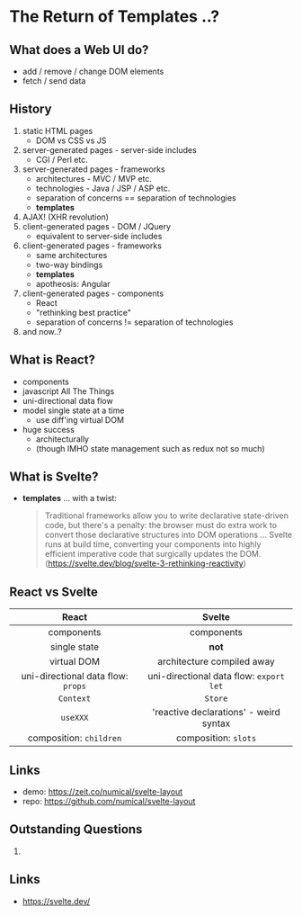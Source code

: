 # The Return of Templates ..?

## What does a Web UI do?
* add / remove / change DOM elements
* fetch / send data

## History
1. static HTML pages
    * DOM vs CSS vs JS
1. server-generated pages - server-side includes
    * CGI / Perl etc.
1. server-generated pages - frameworks
    * architectures - MVC / MVP etc.
    * technologies - Java / JSP / ASP etc.
    * separation of concerns == separation of technologies
    * **templates**
1. AJAX! (XHR revolution)
1. client-generated pages - DOM / JQuery
    * equivalent to server-side includes
1. client-generated pages - frameworks 
    * same architectures
    * two-way bindings
    * **templates**
    * apotheosis: Angular
1. client-generated pages - components
    * React
    * "rethinking best practice"
    * separation of concerns != separation of technologies
1. and now..?

## What is React?
* components
* javascript All The Things
* uni-directional data flow
* model single state at a time
    * use diff'ing virtual DOM
* huge success
    * architecturally
    * (though IMHO state management such as redux not so much)
    
## What is Svelte?
* **templates** ... with a twist:
    > Traditional frameworks allow you to write declarative state-driven code, but there's a penalty: the browser must do extra work to convert those declarative structures into DOM operations ... Svelte runs at build time, converting your components into highly efficient imperative code that surgically updates the DOM.
    (https://svelte.dev/blog/svelte-3-rethinking-reactivity)

## React vs Svelte
| React | Svelte |
| :-----: | :------: |
| components     | components |   
| single state | **not** |
| virtual DOM | architecture compiled away |
| uni-directional data flow: `props` | uni-directional data flow: `export let` |  
| `Context` | `Store` |
| `useXXX` | 'reactive declarations' - weird syntax |
| composition: `children` | composition: `slots` |

## Links
* demo: https://zeit.co/numical/svelte-layout
* repo: https://github.com/numical/svelte-layout

## Outstanding Questions
1. 





## Links
* https://svelte.dev/

